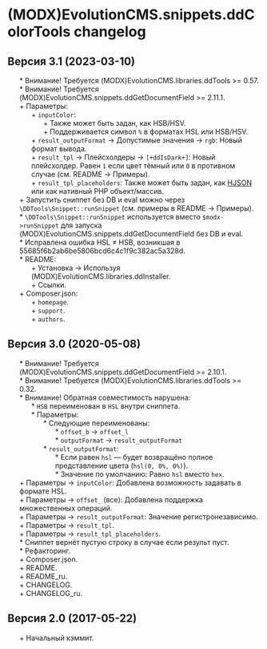 # (MODX)EvolutionCMS.snippets.ddColorTools changelog


## Версия 3.1 (2023-03-10)
* \* Внимание! Требуется (MODX)EvolutionCMS.libraries.ddTools >= 0.57.
* \* Внимание! Требуется (MODX)EvolutionCMS.snippets.ddGetDocumentField >= 2.11.1.
* \+ Параметры:
	* \+ `inputColor`:
		* \+ Также может быть задан, как HSB/HSV.
		* \+ Поддерживается символ `%` в форматах HSL или HSB/HSV.
	* \+ `result_outputFormat` → Допустимые значения → `rgb`: Новый формат вывода.
	* \+ `result_tpl` → Плейсхолдеры → `[+ddIsDark+]`: Новый плейсхолдер. Равен `1` если цвет тёмный или `0` в противном случае (см. README → Примеры).
	* \+ `result_tpl_placeholders`: Также может быть задан, как [HJSON](https://hjson.github.io/) или как нативный PHP объект/массив.
* \+ Запустить сниппет без DB и eval можно через `\DDTools\Snippet::runSnippet` (см. примеры в README → Примеры).
* \* `\DDTools\Snippet::runSnippet` используется вместо `$modx->runSnippet` для запуска (MODX)EvolutionCMS.snippets.ddGetDocumentField без DB и eval.
* \* Исправлена ошибка HSL ≠ HSB, возникшая в 55685f6b2ab6be5806bcd6c4c1f9c382ac5a328d.
* \* README:
	* \+ Установка → Используя (MODX)EvolutionCMS.libraries.ddInstaller.
	* \+ Ссылки.
* \+ Composer.json:
	* \+ `homepage`.
	* \+ `support`.
	* \+ `authors`.


## Версия 3.0 (2020-05-08)
* \* Внимание! Требуется (MODX)EvolutionCMS.snippets.ddGetDocumentField >= 2.10.1.
* \* Внимание! Требуется (MODX)EvolutionCMS.libraries.ddTools >= 0.32.
* \* Внимание! Обратная совместимость нарушена:
	* \* `HSB` переименован в `HSL` внутри сниппета.
	* \* Параметры:
		* \* Следующие переименованы:
			* \* `offset_b` → `offset_l`
			* \* `outputFormat` → `result_outputFormat`
		* \* `result_outputFormat`:
			* \* Если равен `hsl` — будет возвращёно полное представление цвета (`hsl(0, 0%, 0%)`).
			* \* Значение по умолчанию: Равно `hsl` вместо `hex`.
* \+ Параметры → `inputColor`: Добавлена возможность задавать в формате HSL.
* \+ Параметры → `offset_` (все): Добавлена поддержка множественных операций.
* \+ Параметры → `result_outputFormat`: Значение регистронезависимо.
* \+ Параметры → `result_tpl`.
* \+ Параметры → `result_tpl_placeholders`.
* \* Сниппет вернёт пустую строку в случае если результ пуст.
* \* Рефакторинг.
* \+ Composer.json.
* \+ README.
* \+ README_ru.
* \+ CHANGELOG.
* \+ CHANGELOG_ru.


## Версия 2.0 (2017-05-22)
* \+ Начальный кэммит.


<link rel="stylesheet" type="text/css" href="https://raw.githack.com/DivanDesign/CSS.ddMarkdown/master/style.min.css" />
<style>ul{list-style:none;}</style>